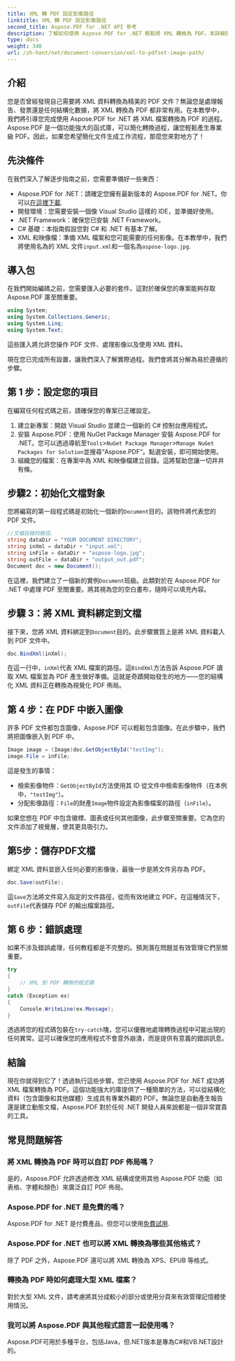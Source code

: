 ```yaml
---
title: XML 轉 PDF 設定影像路徑
linktitle: XML 轉 PDF 設定影像路徑
second_title: Aspose.PDF for .NET API 參考
description: 了解如何使用 Aspose.PDF for .NET 輕鬆將 XML 轉換為 PDF。本詳細指南將引導您逐步完成從設定到完成的整個過程。
type: docs
weight: 340
url: /zh-hant/net/document-conversion/xml-to-pdfset-image-path/
---
```

## 介紹

您是否曾經發現自己需要將 XML 資料轉換為精美的 PDF 文件？無論您是處理報告、發票還是任何結構化數據，將 XML 轉換為 PDF 都非常有用。在本教學中，我們將引導您完成使用 Aspose.PDF for .NET 將 XML 檔案轉換為 PDF 的過程。 Aspose.PDF 是一個功能強大的函式庫，可以簡化轉換過程，讓您輕鬆產生專業級 PDF。因此，如果您希望簡化文件生成工作流程，那麼您來對地方了！

## 先決條件

在我們深入了解逐步指南之前，您需要準備好一些東西：

-  Aspose.PDF for .NET：請確定您擁有最新版本的 Aspose.PDF for .NET。你可以[在這裡下載](https://releases.aspose.com/pdf/net/).
- 開發環境：您需要安裝一個像 Visual Studio 這樣的 IDE，並準備好使用。
- .NET Framework：確保您已安裝 .NET Framework。
- C# 基礎：本指南假設您對 C# 和 .NET 有基本了解。
-  XML 和映像檔：準備 XML 檔案和您可能需要的任何影像。在本教學中，我們將使用名為的 XML 文件`input.xml`和一個名為`aspose-logo.jpg`.

## 導入包

在我們開始編碼之前，您需要匯入必要的套件。這對於確保您的專案能夠存取 Aspose.PDF 庫至關重要。

```csharp
using System;
using System.Collections.Generic;
using System.Linq;
using System.Text;
```

這些匯入將允許您操作 PDF 文件、處理影像以及使用 XML 資料。

現在您已完成所有設置，讓我們深入了解實際過程。我們會將其分解為易於遵循的步驟。

## 第 1 步：設定您的項目

在編寫任何程式碼之前，請確保您的專案已正確設定。

1. 建立新專案：開啟 Visual Studio 並建立一個新的 C# 控制台應用程式。
2. 安裝 Aspose.PDF：使用 NuGet Package Manager 安裝 Aspose.PDF for .NET。您可以透過導航至`Tools`>`NuGet Package Manager`>`Manage NuGet Packages for Solution`並搜尋“Aspose.PDF”。點選安裝，即可開始使用。
3. 組織您的檔案：在專案中為 XML 和映像檔建立目錄。這將幫助您讓一切井井有條。

## 步驟2：初始化文檔對象

您將編寫的第一段程式碼是初始化一個新的`Document`目的。該物件將代表您的 PDF 文件。

```csharp
//文檔目錄的路徑。
string dataDir = "YOUR DOCUMENT DIRECTORY";
string inXml = dataDir + "input.xml";
string inFile = dataDir + "aspose-logo.jpg";
string outFile = dataDir + "output_out.pdf";
Document doc = new Document();
```

在這裡，我們建立了一個新的實例`Document`班級。此類對於在 Aspose.PDF for .NET 中處理 PDF 至關重要。將其視為您的空白畫布，隨時可以填充內容。

## 步驟 3：將 XML 資料綁定到文檔

接下來，您將 XML 資料綁定到`Document`目的。此步驟實質上是將 XML 資料載入到 PDF 文件中。

```csharp
doc.BindXml(inXml);
```

在這一行中，`inXml`代表 XML 檔案的路徑。這`BindXml`方法告訴 Aspose.PDF 讀取 XML 檔案並為 PDF 產生做好準備。這就是奇蹟開始發生的地方——您的結構化 XML 資料正在轉換為視覺化 PDF 佈局。

## 第 4 步：在 PDF 中嵌入圖像

許多 PDF 文件都包含圖像，Aspose.PDF 可以輕鬆包含圖像。在此步驟中，我們將把圖像嵌入到 PDF 中。

```csharp
Image image = (Image)doc.GetObjectById("testImg");
image.File = inFile;
```

這是發生的事情：

- 檢索影像物件：`GetObjectById`方法使用其 ID 從文件中檢索影像物件（在本例中，`"testImg"`）。
- 分配影像路徑：`File`的財產`Image`物件設定為影像檔案的路徑（`inFile`）。

如果您想在 PDF 中包含徽標、圖表或任何其他圖像，此步驟至關重要。它為您的文件添加了視覺層，使其更具吸引力。

## 第5步：儲存PDF文檔

綁定 XML 資料並嵌入任何必要的影像後，最後一步是將文件另存為 PDF。

```csharp
doc.Save(outFile);
```

這`Save`方法將文件寫入指定的文件路徑，從而有效地建立 PDF。在這種情況下，`outFile`代表儲存 PDF 的輸出檔案路徑。

## 第 6 步：錯誤處理

如果不涉及錯誤處理，任何教程都是不完整的。預測潛在問題並有效管理它們至關重要。

```csharp
try
{
    // XML 到 PDF 轉換的程式碼
}
catch (Exception ex)
{
    Console.WriteLine(ex.Message);
}
```

透過將您的程式碼包裝在`try-catch`塊，您可以優雅地處理轉換過程中可能出現的任何異常。這可以確保您的應用程式不會意外崩潰，而是提供有意義的錯誤訊息。

## 結論

現在你就得到它了！透過執行這些步驟，您已使用 Aspose.PDF for .NET 成功將 XML 檔案轉換為 PDF。這個功能強大的庫提供了一種簡單的方法，可以從結構化資料（包含圖像和其他媒體）生成具有專業外觀的 PDF。無論您是自動產生報告還是建立動態文檔，Aspose.PDF 對於任何 .NET 開發人員來說都是一個非常寶貴的工具。

## 常見問題解答

### 將 XML 轉換為 PDF 時可以自訂 PDF 佈局嗎？
是的，Aspose.PDF 允許透過修改 XML 結構或使用其他 Aspose.PDF 功能（如表格、字體和顏色）來廣泛自訂 PDF 佈局。

### Aspose.PDF for .NET 是免費的嗎？
 Aspose.PDF for .NET 是付費產品，但您可以使用[免費試用](https://releases.aspose.com/).

### Aspose.PDF for .NET 也可以將 XML 轉換為哪些其他格式？
除了 PDF 之外，Aspose.PDF 還可以將 XML 轉換為 XPS、EPUB 等格式。

### 轉換為 PDF 時如何處理大型 XML 檔案？
對於大型 XML 文件，請考慮將其分成較小的部分或使用分頁來有效管理記憶體使用情況。

### 我可以將 Aspose.PDF 與其他程式語言一起使用嗎？
Aspose.PDF可用於多種平台，包括Java，但.NET版本是專為C#和VB.NET設計的。